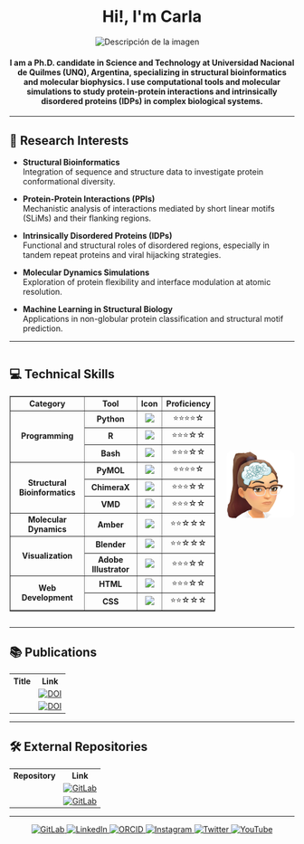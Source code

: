 <h1 align="center">Hi!, I'm Carla</h1>
<img src="" alt="Descripción de la imagen" width="200" style="display: block; margin: 0 auto;">
<h4 align="center">I am a Ph.D. candidate in Science and Technology at Universidad Nacional de Quilmes (UNQ), Argentina, specializing in structural bioinformatics and molecular biophysics. I use computational tools and molecular simulations to study protein-protein interactions and intrinsically disordered proteins (IDPs) in complex biological systems.</h4>


---
<!-- <p align="left"> <img src="https://komarev.com/ghpvc/?username=clpf" alt="clpf" /> </p> -->

## 🔬 Research Interests

- **Structural Bioinformatics**  
  Integration of sequence and structure data to investigate protein conformational diversity.

- **Protein-Protein Interactions (PPIs)**  
  Mechanistic analysis of interactions mediated by short linear motifs (SLiMs) and their flanking regions.

- **Intrinsically Disordered Proteins (IDPs)**  
  Functional and structural roles of disordered regions, especially in tandem repeat proteins and viral hijacking strategies.

- **Molecular Dynamics Simulations**  
  Exploration of protein flexibility and interface modulation at atomic resolution.

- **Machine Learning in Structural Biology**  
  Applications in non-globular protein classification and structural motif prediction.

---
<div style="display: flex; align-items: center;">
  <!-- Tabla -->
  <div>
    <h2>💻 Technical Skills</h2>
    <table border="1" style="border-collapse: collapse; width: 100%; text-align: center;">
      <tr>
        <th>Category</th>
        <th>Tool</th>
        <th>Icon</th>
        <th>Proficiency</th>
      </tr>
      <!-- Programming & Scripting -->
      <tr>
        <td rowspan="3"><b>Programming</b></td>
        <td><b>Python</b></td>
        <td><img src="https://cdn.jsdelivr.net/gh/devicons/devicon/icons/python/python-original.svg" width="40"/></td>
        <td>⭐⭐⭐⭐☆</td>
      </tr>
      <tr>
        <td><b>R</b></td>
        <td><img src="https://www.vectorlogo.zone/logos/r-project/r-project-icon.svg" width="40"/></td>
        <td>⭐⭐⭐☆☆</td>
      </tr>
      <tr>
        <td><b>Bash</b></td>
        <td><img src="https://cdn.jsdelivr.net/gh/devicons/devicon/icons/bash/bash-original.svg" width="40"/></td>
        <td>⭐⭐⭐☆☆</td>
      </tr>
      <!-- Molecular & Structural Tools -->
      <tr>
        <td rowspan="3"><b>Structural Bioinformatics</b></td>
        <td><b>PyMOL</b></td>
        <td><img src="https://upload.wikimedia.org/wikipedia/commons/e/e0/PyMOL_Logo.svg" width="40"/></td>
        <td>⭐⭐⭐⭐☆</td>
      </tr>
      <tr>
        <td><b>ChimeraX</b></td>
        <td><img src="https://www.cgl.ucsf.edu/chimerax/images/chimerax-icon.svg" width="40"/></td>
        <td>⭐⭐⭐☆☆</td>
      </tr>
      <tr>
        <td><b>VMD</b></td>
        <td><img src="https://www.ks.uiuc.edu/Research/vmd/images/vmd.png" width="40"/></td>
        <td>⭐⭐⭐☆☆</td>
      </tr>
      <tr>
        <td><b>Molecular Dynamics</b></td>
        <td><b>Amber</b></td>
        <td><img src="https://user-images.githubusercontent.com/6101736/103984979-ec92e400-5192-11eb-8c24-bb6238146f3e.png" width="40"/></td>
        <td>⭐⭐☆☆☆</td>
      </tr>
      <!-- Visualization -->
      <tr>
        <td rowspan="2"><b>Visualization</b></td>
        <td><b>Blender</b></td>
        <td><img src="https://cdn.jsdelivr.net/gh/devicons/devicon/icons/blender/blender-original.svg" width="40"/></td>
        <td>⭐⭐☆☆☆</td>
      </tr>
      <tr>
        <td><b>Adobe Illustrator</b></td>
        <td><img src="https://cdn.jsdelivr.net/gh/devicons/devicon/icons/illustrator/illustrator-line.svg" width="40"/></td>
        <td>⭐⭐⭐☆☆</td>
      </tr>
      <!-- Web -->
      <tr>
        <td rowspan="2"><b>Web Development</b></td>
        <td><b>HTML</b></td>
        <td><img src="https://cdn.jsdelivr.net/gh/devicons/devicon/icons/html5/html5-original.svg" width="40"/></td>
        <td>⭐⭐⭐☆☆</td>
      </tr>
      <tr>
        <td><b>CSS</b></td>
        <td><img src="https://cdn.jsdelivr.net/gh/devicons/devicon/icons/css3/css3-original.svg" width="40"/></td>
        <td>⭐⭐☆☆☆</td>
      </tr>
    </table>
  </div>

  <!-- Imagen al costado -->
  <div style="margin-left: 20px; display: flex; justify-content: center; align-items: center;">
    <img src="/1000048249.png" alt="Placeholder Image" width="150" style="border-radius: 10px;">
  </div>
</div>





---

<h2>📚 Publications</h2>

<table>
  <tr>
    <th>Title</th>
    <th>Link</th>
  </tr>
  <tr>
    <td><b></b></td>
    <td>
      <a href="https://doi.org/10.xxxxx/xxxx" target="_blank">
        <img src="https://upload.wikimedia.org/wikipedia/commons/6/65/DOI_logo.svg" alt="DOI" width="40">
      </a>
    </td>
  </tr>
  <tr>
    <td><b></b></td>
    <td>
      <a href="https://doi.org/10.xxxxx/xxxx" target="_blank">
        <img src="https://upload.wikimedia.org/wikipedia/commons/6/65/DOI_logo.svg" alt="DOI" width="40">
      </a>
    </td>
  </tr>
</table>

---
<h2>🛠️ External Repositories</h2>

<table>
  <tr>
    <th>Repository</th>
    <th>Link</th>
  </tr>
  <tr>
    <td><b></b></td>
    <td>
      <a href="https://gitlab.com/your-repo/slim-analyzer" target="_blank">
        <img src="https://upload.wikimedia.org/wikipedia/commons/2/24/GitLab_logo.svg" alt="GitLab" width="40">
      </a>
    </td>
  </tr>
  <tr>
    <td><b></b></td>
    <td>
      <a href="https://gitlab.com/your-repo/protein-flex" target="_blank">
        <img src="https://upload.wikimedia.org/wikipedia/commons/2/24/GitLab_logo.svg" alt="GitLab" width="40">
      </a>
    </td>
  </tr>
</table>


---
<p align="center">

  <a href="https://gitlab.com/CLPF" target="_blank">
    <img src="https://img.icons8.com/color/48/000000/gitlab.png" height="30" width="30" alt="GitLab" />
  </a>
  <a href="https://www.linkedin.com/in/carla-luciana-padilla-franzotti-19837467/" target="_blank">
    <img src="https://img.icons8.com/color/48/000000/linkedin.png" height="30" width="30" alt="LinkedIn" />
  </a>
  <a href="https://orcid.org/0000-0002-7124-4681" target="_blank">
    <img src="https://upload.wikimedia.org/wikipedia/commons/0/06/ORCID_iD.svg" height="30" width="30" alt="ORCID" />
  </a>
  <a href="https://www.instagram.com/carlapadillafranzotti/?hl=es/" target="_blank">
    <img src="https://img.icons8.com/fluency/48/000000/instagram-new.png" height="30" width="30" alt="Instagram" />
  </a>
  <a href="https://x.com/Carlalpf91" target="_blank">
    <img src="https://img.icons8.com/color/48/000000/twitter--v2.png" height="30" width="30" alt="Twitter" />
  </a>
    <a href="https://www.youtube.com/@carlapadillafranzotti" target="_blank">
    <img src="https://img.icons8.com/color/48/000000/youtube-play.png" height="30" width="30" alt="YouTube" />
  </a>
</p>





